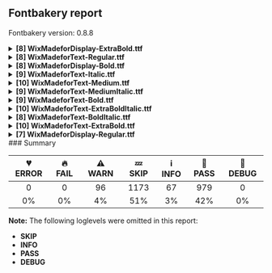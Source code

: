 ## Fontbakery report

Fontbakery version: 0.8.8

<details><summary><b>[8] WixMadeforDisplay-ExtraBold.ttf</b></summary><div><details><summary>⚠ <b>WARN:</b> Is the Grid-fitting and Scan-conversion Procedure ('gasp') table set to optimize rendering? (<a href="https://font-bakery.readthedocs.io/en/latest/fontbakery/profiles/googlefonts.html#com.google.fonts/check/gasp">com.google.fonts/check/gasp</a>)</summary><div>


* ⚠ **WARN** The gasp table has a range of 8 that may be unneccessary. [code: non-ffff-range]
</div></details><details><summary>⚠ <b>WARN:</b> Combined length of family and style must not exceed 27 characters. (<a href="https://font-bakery.readthedocs.io/en/latest/fontbakery/profiles/googlefonts.html#com.google.fonts/check/name/family_and_style_max_length">com.google.fonts/check/name/family_and_style_max_length</a>)</summary><div>


* ⚠ **WARN** The combined length of family and style exceeds 27 chars in the following 'WINDOWS' entries:
 FONT_FAMILY_NAME = 'Wix Madefor Display ExtraBold' / SUBFAMILY_NAME = 'Regular'

Please take a look at the conversation at https://github.com/googlefonts/fontbakery/issues/2179 in order to understand the reasoning behind these name table records max-length criteria. [code: too-long]
</div></details><details><summary>⚠ <b>WARN:</b> Ensure fonts have ScriptLangTags declared on the 'meta' table. (<a href="https://font-bakery.readthedocs.io/en/latest/fontbakery/profiles/googlefonts.html#com.google.fonts/check/meta/script_lang_tags">com.google.fonts/check/meta/script_lang_tags</a>)</summary><div>


* ⚠ **WARN** This font file does not have a 'meta' table. [code: lacks-meta-table]
</div></details><details><summary>⚠ <b>WARN:</b> Check font contains no unreachable glyphs (<a href="https://font-bakery.readthedocs.io/en/latest/fontbakery/profiles/universal.html#com.google.fonts/check/unreachable_glyphs">com.google.fonts/check/unreachable_glyphs</a>)</summary><div>


* ⚠ **WARN** The following glyphs could not be reached by codepoint or substitution rules:
	- commabelow
	- questiondown.case
	- uni031B.cap
	- hook 
	- And exclamdown.case
 [code: unreachable-glyphs]
</div></details><details><summary>⚠ <b>WARN:</b> Check if each glyph has the recommended amount of contours. (<a href="https://font-bakery.readthedocs.io/en/latest/fontbakery/profiles/universal.html#com.google.fonts/check/contour_count">com.google.fonts/check/contour_count</a>)</summary><div>


* ⚠ **WARN** This font has a 'Soft Hyphen' character (codepoint 0x00AD) which is supposed to be zero-width and invisible, and is used to mark a hyphenation possibility within a word in the absence of or overriding dictionary hyphenation. It is mostly an obsolete mechanism now, and the character is only included in fonts for legacy codepage coverage. [code: softhyphen]
* ⚠ **WARN** This check inspects the glyph outlines and detects the total number of contours in each of them. The expected values are infered from the typical ammounts of contours observed in a large collection of reference font families. The divergences listed below may simply indicate a significantly different design on some of your glyphs. On the other hand, some of these may flag actual bugs in the font such as glyphs mapped to an incorrect codepoint. Please consider reviewing the design and codepoint assignment of these to make sure they are correct.

The following glyphs do not have the recommended number of contours:

	- Glyph name: uni00AD	Contours detected: 1	Expected: 0
	- Glyph name: aogonek	Contours detected: 3	Expected: 2
	- Glyph name: eogonek	Contours detected: 3	Expected: 2
	- Glyph name: Uogonek	Contours detected: 2	Expected: 1
	- Glyph name: uogonek	Contours detected: 2	Expected: 1
	- Glyph name: Uogonek	Contours detected: 2	Expected: 1
	- Glyph name: aogonek	Contours detected: 3	Expected: 2
	- Glyph name: eogonek	Contours detected: 3	Expected: 2
	- Glyph name: uni00AD	Contours detected: 1	Expected: 0 
	- And Glyph name: uogonek	Contours detected: 2	Expected: 1
 [code: contour-count]
</div></details><details><summary>⚠ <b>WARN:</b> Ensure dotted circle glyph is present and can attach marks. (<a href="https://font-bakery.readthedocs.io/en/latest/fontbakery/profiles/universal.html#com.google.fonts/check/dotted_circle">com.google.fonts/check/dotted_circle</a>)</summary><div>


* ⚠ **WARN** No dotted circle glyph present [code: missing-dotted-circle]
</div></details><details><summary>⚠ <b>WARN:</b> Ensure no GSUB5/GPOS7 lookups are present. (<a href="https://font-bakery.readthedocs.io/en/latest/fontbakery/profiles/universal.html#com.google.fonts/check/gsub5_gpos7">com.google.fonts/check/gsub5_gpos7</a>)</summary><div>


* ⚠ **WARN** Font contains a GSUB5 lookup which is not processed by macOS [code: has-gsub5]
</div></details><details><summary>⚠ <b>WARN:</b> Are any segments inordinately short? (<a href="https://font-bakery.readthedocs.io/en/latest/fontbakery/profiles/<Section: Outline Correctness Checks>.html#com.google.fonts/check/outline_short_segments">com.google.fonts/check/outline_short_segments</a>)</summary><div>


* ⚠ **WARN** The following glyphs have segments which seem very short:
	* germandbls (U+00DF) contains a short segment L<<292.0,437.0>--<314.0,437.0>>
	* Euro (U+20AC) contains a short segment B<<79.0,336.0>-<79.0,347.0>-<79.0,358.0>>
	* Euro (U+20AC) contains a short segment B<<79.0,358.0>-<79.0,369.0>-<79.0,380.0>>
	* Euro (U+20AC) contains a short segment B<<241.0,380.0>-<240.0,369.0>-<240.0,358.0>>
	* Euro (U+20AC) contains a short segment B<<240.0,358.0>-<240.0,347.0>-<241.0,336.0>> and uni20BA (U+20BA) contains a short segment L<<627.0,318.0>--<627.0,308.0>> [code: found-short-segments]
</div></details><br></div></details><details><summary><b>[8] WixMadeforText-Regular.ttf</b></summary><div><details><summary>⚠ <b>WARN:</b> Is the Grid-fitting and Scan-conversion Procedure ('gasp') table set to optimize rendering? (<a href="https://font-bakery.readthedocs.io/en/latest/fontbakery/profiles/googlefonts.html#com.google.fonts/check/gasp">com.google.fonts/check/gasp</a>)</summary><div>


* ⚠ **WARN** The gasp table has a range of 8 that may be unneccessary. [code: non-ffff-range]
</div></details><details><summary>⚠ <b>WARN:</b> Ensure fonts have ScriptLangTags declared on the 'meta' table. (<a href="https://font-bakery.readthedocs.io/en/latest/fontbakery/profiles/googlefonts.html#com.google.fonts/check/meta/script_lang_tags">com.google.fonts/check/meta/script_lang_tags</a>)</summary><div>


* ⚠ **WARN** This font file does not have a 'meta' table. [code: lacks-meta-table]
</div></details><details><summary>⚠ <b>WARN:</b> Check font contains no unreachable glyphs (<a href="https://font-bakery.readthedocs.io/en/latest/fontbakery/profiles/universal.html#com.google.fonts/check/unreachable_glyphs">com.google.fonts/check/unreachable_glyphs</a>)</summary><div>


* ⚠ **WARN** The following glyphs could not be reached by codepoint or substitution rules:
	- commabelow
	- questiondown.case
	- uni031B.cap
	- hook 
	- And exclamdown.case
 [code: unreachable-glyphs]
</div></details><details><summary>⚠ <b>WARN:</b> Check if each glyph has the recommended amount of contours. (<a href="https://font-bakery.readthedocs.io/en/latest/fontbakery/profiles/universal.html#com.google.fonts/check/contour_count">com.google.fonts/check/contour_count</a>)</summary><div>


* ⚠ **WARN** This font has a 'Soft Hyphen' character (codepoint 0x00AD) which is supposed to be zero-width and invisible, and is used to mark a hyphenation possibility within a word in the absence of or overriding dictionary hyphenation. It is mostly an obsolete mechanism now, and the character is only included in fonts for legacy codepage coverage. [code: softhyphen]
* ⚠ **WARN** This check inspects the glyph outlines and detects the total number of contours in each of them. The expected values are infered from the typical ammounts of contours observed in a large collection of reference font families. The divergences listed below may simply indicate a significantly different design on some of your glyphs. On the other hand, some of these may flag actual bugs in the font such as glyphs mapped to an incorrect codepoint. Please consider reviewing the design and codepoint assignment of these to make sure they are correct.

The following glyphs do not have the recommended number of contours:

	- Glyph name: uni00AD	Contours detected: 1	Expected: 0
	- Glyph name: aogonek	Contours detected: 3	Expected: 2
	- Glyph name: eogonek	Contours detected: 3	Expected: 2
	- Glyph name: Uogonek	Contours detected: 2	Expected: 1
	- Glyph name: uogonek	Contours detected: 2	Expected: 1
	- Glyph name: Uogonek	Contours detected: 2	Expected: 1
	- Glyph name: aogonek	Contours detected: 3	Expected: 2
	- Glyph name: eogonek	Contours detected: 3	Expected: 2
	- Glyph name: uni00AD	Contours detected: 1	Expected: 0 
	- And Glyph name: uogonek	Contours detected: 2	Expected: 1
 [code: contour-count]
</div></details><details><summary>⚠ <b>WARN:</b> Ensure dotted circle glyph is present and can attach marks. (<a href="https://font-bakery.readthedocs.io/en/latest/fontbakery/profiles/universal.html#com.google.fonts/check/dotted_circle">com.google.fonts/check/dotted_circle</a>)</summary><div>


* ⚠ **WARN** No dotted circle glyph present [code: missing-dotted-circle]
</div></details><details><summary>⚠ <b>WARN:</b> Ensure no GSUB5/GPOS7 lookups are present. (<a href="https://font-bakery.readthedocs.io/en/latest/fontbakery/profiles/universal.html#com.google.fonts/check/gsub5_gpos7">com.google.fonts/check/gsub5_gpos7</a>)</summary><div>


* ⚠ **WARN** Font contains a GSUB5 lookup which is not processed by macOS [code: has-gsub5]
</div></details><details><summary>⚠ <b>WARN:</b> Check mark characters are in GDEF mark glyph class. (<a href="https://font-bakery.readthedocs.io/en/latest/fontbakery/profiles/gdef.html#com.google.fonts/check/gdef_mark_chars">com.google.fonts/check/gdef_mark_chars</a>)</summary><div>


* ⚠ **WARN** The following mark characters could be in the GDEF mark glyph class:
	 uni031B (U+031B) [code: mark-chars]
</div></details><details><summary>⚠ <b>WARN:</b> Are any segments inordinately short? (<a href="https://font-bakery.readthedocs.io/en/latest/fontbakery/profiles/<Section: Outline Correctness Checks>.html#com.google.fonts/check/outline_short_segments">com.google.fonts/check/outline_short_segments</a>)</summary><div>


* ⚠ **WARN** The following glyphs have segments which seem very short:
	* a (U+0061) contains a short segment L<<393.0,303.0>--<393.0,307.0>>
	* ordfeminine (U+00AA) contains a short segment L<<302.0,555.0>--<302.0,557.0>>
	* germandbls (U+00DF) contains a short segment L<<274.0,407.0>--<295.0,407.0>>
	* agrave (U+00E0) contains a short segment L<<393.0,303.0>--<393.0,307.0>>
	* aacute (U+00E1) contains a short segment L<<393.0,303.0>--<393.0,307.0>>
	* acircumflex (U+00E2) contains a short segment L<<393.0,303.0>--<393.0,307.0>>
	* atilde (U+00E3) contains a short segment L<<393.0,303.0>--<393.0,307.0>>
	* adieresis (U+00E4) contains a short segment L<<393.0,303.0>--<393.0,307.0>>
	* aring (U+00E5) contains a short segment L<<393.0,303.0>--<393.0,307.0>>
	* amacron (U+0101) contains a short segment L<<393.0,303.0>--<393.0,307.0>> and 24 more.

Use -F or --full-lists to disable shortening of long lists. [code: found-short-segments]
</div></details><br></div></details><details><summary><b>[8] WixMadeforDisplay-Bold.ttf</b></summary><div><details><summary>⚠ <b>WARN:</b> Is the Grid-fitting and Scan-conversion Procedure ('gasp') table set to optimize rendering? (<a href="https://font-bakery.readthedocs.io/en/latest/fontbakery/profiles/googlefonts.html#com.google.fonts/check/gasp">com.google.fonts/check/gasp</a>)</summary><div>


* ⚠ **WARN** The gasp table has a range of 8 that may be unneccessary. [code: non-ffff-range]
</div></details><details><summary>⚠ <b>WARN:</b> Ensure fonts have ScriptLangTags declared on the 'meta' table. (<a href="https://font-bakery.readthedocs.io/en/latest/fontbakery/profiles/googlefonts.html#com.google.fonts/check/meta/script_lang_tags">com.google.fonts/check/meta/script_lang_tags</a>)</summary><div>


* ⚠ **WARN** This font file does not have a 'meta' table. [code: lacks-meta-table]
</div></details><details><summary>⚠ <b>WARN:</b> Check font contains no unreachable glyphs (<a href="https://font-bakery.readthedocs.io/en/latest/fontbakery/profiles/universal.html#com.google.fonts/check/unreachable_glyphs">com.google.fonts/check/unreachable_glyphs</a>)</summary><div>


* ⚠ **WARN** The following glyphs could not be reached by codepoint or substitution rules:
	- commabelow
	- questiondown.case
	- uni031B.cap
	- hook 
	- And exclamdown.case
 [code: unreachable-glyphs]
</div></details><details><summary>⚠ <b>WARN:</b> Check if each glyph has the recommended amount of contours. (<a href="https://font-bakery.readthedocs.io/en/latest/fontbakery/profiles/universal.html#com.google.fonts/check/contour_count">com.google.fonts/check/contour_count</a>)</summary><div>


* ⚠ **WARN** This font has a 'Soft Hyphen' character (codepoint 0x00AD) which is supposed to be zero-width and invisible, and is used to mark a hyphenation possibility within a word in the absence of or overriding dictionary hyphenation. It is mostly an obsolete mechanism now, and the character is only included in fonts for legacy codepage coverage. [code: softhyphen]
* ⚠ **WARN** This check inspects the glyph outlines and detects the total number of contours in each of them. The expected values are infered from the typical ammounts of contours observed in a large collection of reference font families. The divergences listed below may simply indicate a significantly different design on some of your glyphs. On the other hand, some of these may flag actual bugs in the font such as glyphs mapped to an incorrect codepoint. Please consider reviewing the design and codepoint assignment of these to make sure they are correct.

The following glyphs do not have the recommended number of contours:

	- Glyph name: uni00AD	Contours detected: 1	Expected: 0
	- Glyph name: aogonek	Contours detected: 3	Expected: 2
	- Glyph name: eogonek	Contours detected: 3	Expected: 2
	- Glyph name: Uogonek	Contours detected: 2	Expected: 1
	- Glyph name: uogonek	Contours detected: 2	Expected: 1
	- Glyph name: Uogonek	Contours detected: 2	Expected: 1
	- Glyph name: aogonek	Contours detected: 3	Expected: 2
	- Glyph name: eogonek	Contours detected: 3	Expected: 2
	- Glyph name: uni00AD	Contours detected: 1	Expected: 0 
	- And Glyph name: uogonek	Contours detected: 2	Expected: 1
 [code: contour-count]
</div></details><details><summary>⚠ <b>WARN:</b> Ensure dotted circle glyph is present and can attach marks. (<a href="https://font-bakery.readthedocs.io/en/latest/fontbakery/profiles/universal.html#com.google.fonts/check/dotted_circle">com.google.fonts/check/dotted_circle</a>)</summary><div>


* ⚠ **WARN** No dotted circle glyph present [code: missing-dotted-circle]
</div></details><details><summary>⚠ <b>WARN:</b> Ensure no GSUB5/GPOS7 lookups are present. (<a href="https://font-bakery.readthedocs.io/en/latest/fontbakery/profiles/universal.html#com.google.fonts/check/gsub5_gpos7">com.google.fonts/check/gsub5_gpos7</a>)</summary><div>


* ⚠ **WARN** Font contains a GSUB5 lookup which is not processed by macOS [code: has-gsub5]
</div></details><details><summary>⚠ <b>WARN:</b> Are there any misaligned on-curve points? (<a href="https://font-bakery.readthedocs.io/en/latest/fontbakery/profiles/<Section: Outline Correctness Checks>.html#com.google.fonts/check/outline_alignment_miss">com.google.fonts/check/outline_alignment_miss</a>)</summary><div>


* ⚠ **WARN** The following glyphs have on-curve points which have potentially incorrect y coordinates:
	* Q (U+0051): X=542.0,Y=-1.5 (should be at baseline 0?)
	* g (U+0067): X=292.0,Y=-2.0 (should be at baseline 0?)
	* r (U+0072): X=291.5,Y=502.0 (should be at x-height 503?)
	* y (U+0079): X=232.0,Y=-1.0 (should be at baseline 0?)
	* micro (U+00B5): X=219.0,Y=-1.0 (should be at baseline 0?)
	* cedilla (U+00B8): X=203.5,Y=-250.5 (should be at descender -252?)
	* uni00B9 (U+00B9): X=172.0,Y=714.0 (should be at cap-height 715?)
	* germandbls (U+00DF): X=296.5,Y=-2.0 (should be at baseline 0?)
	* aring (U+00E5): X=318.5,Y=716.0 (should be at cap-height 715?)
	* aring (U+00E5): X=247.5,Y=716.0 (should be at cap-height 715?) and 59 more.

Use -F or --full-lists to disable shortening of long lists. [code: found-misalignments]
</div></details><details><summary>⚠ <b>WARN:</b> Are any segments inordinately short? (<a href="https://font-bakery.readthedocs.io/en/latest/fontbakery/profiles/<Section: Outline Correctness Checks>.html#com.google.fonts/check/outline_short_segments">com.google.fonts/check/outline_short_segments</a>)</summary><div>


* ⚠ **WARN** The following glyphs have segments which seem very short:
	* germandbls (U+00DF) contains a short segment L<<285.0,425.0>--<307.0,425.0>>
	* uni20B4 (U+20B4) contains a short segment B<<380.0,330.0>-<378.0,328.0>-<376.0,327.0>> and uni20BA (U+20BA) contains a short segment L<<627.0,330.0>--<627.0,320.0>> [code: found-short-segments]
</div></details><br></div></details><details><summary><b>[9] WixMadeforText-Italic.ttf</b></summary><div><details><summary>⚠ <b>WARN:</b> Is the Grid-fitting and Scan-conversion Procedure ('gasp') table set to optimize rendering? (<a href="https://font-bakery.readthedocs.io/en/latest/fontbakery/profiles/googlefonts.html#com.google.fonts/check/gasp">com.google.fonts/check/gasp</a>)</summary><div>


* ⚠ **WARN** The gasp table has a range of 8 that may be unneccessary. [code: non-ffff-range]
</div></details><details><summary>⚠ <b>WARN:</b> Ensure fonts have ScriptLangTags declared on the 'meta' table. (<a href="https://font-bakery.readthedocs.io/en/latest/fontbakery/profiles/googlefonts.html#com.google.fonts/check/meta/script_lang_tags">com.google.fonts/check/meta/script_lang_tags</a>)</summary><div>


* ⚠ **WARN** This font file does not have a 'meta' table. [code: lacks-meta-table]
</div></details><details><summary>⚠ <b>WARN:</b> Check font contains no unreachable glyphs (<a href="https://font-bakery.readthedocs.io/en/latest/fontbakery/profiles/universal.html#com.google.fonts/check/unreachable_glyphs">com.google.fonts/check/unreachable_glyphs</a>)</summary><div>


* ⚠ **WARN** The following glyphs could not be reached by codepoint or substitution rules:
	- exclamdown.case
	- questiondown.case 
	- And commabelow
 [code: unreachable-glyphs]
</div></details><details><summary>⚠ <b>WARN:</b> Check if each glyph has the recommended amount of contours. (<a href="https://font-bakery.readthedocs.io/en/latest/fontbakery/profiles/universal.html#com.google.fonts/check/contour_count">com.google.fonts/check/contour_count</a>)</summary><div>


* ⚠ **WARN** This font has a 'Soft Hyphen' character (codepoint 0x00AD) which is supposed to be zero-width and invisible, and is used to mark a hyphenation possibility within a word in the absence of or overriding dictionary hyphenation. It is mostly an obsolete mechanism now, and the character is only included in fonts for legacy codepage coverage. [code: softhyphen]
* ⚠ **WARN** This check inspects the glyph outlines and detects the total number of contours in each of them. The expected values are infered from the typical ammounts of contours observed in a large collection of reference font families. The divergences listed below may simply indicate a significantly different design on some of your glyphs. On the other hand, some of these may flag actual bugs in the font such as glyphs mapped to an incorrect codepoint. Please consider reviewing the design and codepoint assignment of these to make sure they are correct.

The following glyphs do not have the recommended number of contours:

	- Glyph name: uni00AD	Contours detected: 1	Expected: 0
	- Glyph name: aogonek	Contours detected: 3	Expected: 2
	- Glyph name: eogonek	Contours detected: 3	Expected: 2
	- Glyph name: Uogonek	Contours detected: 2	Expected: 1
	- Glyph name: uogonek	Contours detected: 2	Expected: 1
	- Glyph name: Uogonek	Contours detected: 2	Expected: 1
	- Glyph name: aogonek	Contours detected: 3	Expected: 2
	- Glyph name: eogonek	Contours detected: 3	Expected: 2
	- Glyph name: uni00AD	Contours detected: 1	Expected: 0 
	- And Glyph name: uogonek	Contours detected: 2	Expected: 1
 [code: contour-count]
</div></details><details><summary>⚠ <b>WARN:</b> Ensure dotted circle glyph is present and can attach marks. (<a href="https://font-bakery.readthedocs.io/en/latest/fontbakery/profiles/universal.html#com.google.fonts/check/dotted_circle">com.google.fonts/check/dotted_circle</a>)</summary><div>


* ⚠ **WARN** No dotted circle glyph present [code: missing-dotted-circle]
</div></details><details><summary>⚠ <b>WARN:</b> Ensure no GSUB5/GPOS7 lookups are present. (<a href="https://font-bakery.readthedocs.io/en/latest/fontbakery/profiles/universal.html#com.google.fonts/check/gsub5_gpos7">com.google.fonts/check/gsub5_gpos7</a>)</summary><div>


* ⚠ **WARN** Font contains a GSUB5 lookup which is not processed by macOS [code: has-gsub5]
</div></details><details><summary>⚠ <b>WARN:</b> Are there any misaligned on-curve points? (<a href="https://font-bakery.readthedocs.io/en/latest/fontbakery/profiles/<Section: Outline Correctness Checks>.html#com.google.fonts/check/outline_alignment_miss">com.google.fonts/check/outline_alignment_miss</a>)</summary><div>


* ⚠ **WARN** The following glyphs have on-curve points which have potentially incorrect y coordinates:
	* exclam (U+0021): X=32.0,Y=1.5 (should be at baseline 0?)
	* ampersand (U+0026): X=454.0,Y=714.0 (should be at cap-height 715?)
	* period (U+002E): X=30.0,Y=1.5 (should be at baseline 0?)
	* three (U+0033): X=156.5,Y=1.5 (should be at baseline 0?)
	* colon (U+003A): X=30.0,Y=1.5 (should be at baseline 0?)
	* question (U+003F): X=177.0,Y=1.5 (should be at baseline 0?)
	* Q (U+0051): X=485.0,Y=-1.0 (should be at baseline 0?)
	* i (U+0069): X=177.0,Y=714.5 (should be at cap-height 715?)
	* j (U+006A): X=175.5,Y=714.0 (should be at cap-height 715?)
	* braceleft (U+007B): X=171.0,Y=1.0 (should be at baseline 0?) and 16 more.

Use -F or --full-lists to disable shortening of long lists. [code: found-misalignments]
</div></details><details><summary>⚠ <b>WARN:</b> Are any segments inordinately short? (<a href="https://font-bakery.readthedocs.io/en/latest/fontbakery/profiles/<Section: Outline Correctness Checks>.html#com.google.fonts/check/outline_short_segments">com.google.fonts/check/outline_short_segments</a>)</summary><div>


* ⚠ **WARN** The following glyphs have segments which seem very short:
	* dollar (U+0024) contains a short segment B<<319.0,-6.0>-<316.0,-6.0>-<313.0,-6.0>>
	* asterisk (U+002A) contains a short segment B<<358.0,425.0>-<359.0,421.0>-<359.0,416.0>>
	* at (U+0040) contains a short segment B<<684.0,215.0>-<682.0,204.0>-<680.5,193.0>>
	* at (U+0040) contains a short segment B<<680.5,193.0>-<679.0,182.0>-<679.0,168.0>>
	* braceleft (U+007B) contains a short segment B<<137.0,209.0>-<139.0,216.0>-<140.0,222.5>>
	* braceleft (U+007B) contains a short segment B<<140.0,222.5>-<141.0,229.0>-<141.0,232.0>>
	* braceleft (U+007B) contains a short segment B<<168.0,-15.5>-<167.0,-23.0>-<167.0,-28.0>>
	* braceright (U+007D) contains a short segment B<<244.0,618.0>-<245.0,626.0>-<245.0,630.0>>
	* braceright (U+007D) contains a short segment B<<272.5,380.0>-<272.0,376.0>-<272.0,374.0>>
	* germandbls (U+00DF) contains a short segment L<<307.0,407.0>--<328.0,407.0>> and 4 more.

Use -F or --full-lists to disable shortening of long lists. [code: found-short-segments]
</div></details><details><summary>⚠ <b>WARN:</b> Do outlines contain any jaggy segments? (<a href="https://font-bakery.readthedocs.io/en/latest/fontbakery/profiles/<Section: Outline Correctness Checks>.html#com.google.fonts/check/outline_jaggy_segments">com.google.fonts/check/outline_jaggy_segments</a>)</summary><div>


* ⚠ **WARN** The following glyphs have jaggy segments:
	* nine (U+0039): B<<316.5,152.5>-<400.0,224.0>-<452.0,293.0>>/B<<452.0,293.0>-<394.0,245.0>-<312.0,245.0>> = 13.386785231777212 [code: found-jaggy-segments]
</div></details><br></div></details><details><summary><b>[10] WixMadeforText-Medium.ttf</b></summary><div><details><summary>⚠ <b>WARN:</b> Is the Grid-fitting and Scan-conversion Procedure ('gasp') table set to optimize rendering? (<a href="https://font-bakery.readthedocs.io/en/latest/fontbakery/profiles/googlefonts.html#com.google.fonts/check/gasp">com.google.fonts/check/gasp</a>)</summary><div>


* ⚠ **WARN** The gasp table has a range of 8 that may be unneccessary. [code: non-ffff-range]
</div></details><details><summary>⚠ <b>WARN:</b> Combined length of family and style must not exceed 27 characters. (<a href="https://font-bakery.readthedocs.io/en/latest/fontbakery/profiles/googlefonts.html#com.google.fonts/check/name/family_and_style_max_length">com.google.fonts/check/name/family_and_style_max_length</a>)</summary><div>


* ⚠ **WARN** The combined length of family and style exceeds 27 chars in the following 'WINDOWS' entries:
 FONT_FAMILY_NAME = 'Wix Madefor Text Medium' / SUBFAMILY_NAME = 'Regular'

Please take a look at the conversation at https://github.com/googlefonts/fontbakery/issues/2179 in order to understand the reasoning behind these name table records max-length criteria. [code: too-long]
</div></details><details><summary>⚠ <b>WARN:</b> Ensure fonts have ScriptLangTags declared on the 'meta' table. (<a href="https://font-bakery.readthedocs.io/en/latest/fontbakery/profiles/googlefonts.html#com.google.fonts/check/meta/script_lang_tags">com.google.fonts/check/meta/script_lang_tags</a>)</summary><div>


* ⚠ **WARN** This font file does not have a 'meta' table. [code: lacks-meta-table]
</div></details><details><summary>⚠ <b>WARN:</b> Check font contains no unreachable glyphs (<a href="https://font-bakery.readthedocs.io/en/latest/fontbakery/profiles/universal.html#com.google.fonts/check/unreachable_glyphs">com.google.fonts/check/unreachable_glyphs</a>)</summary><div>


* ⚠ **WARN** The following glyphs could not be reached by codepoint or substitution rules:
	- commabelow
	- questiondown.case
	- uni031B.cap
	- hook 
	- And exclamdown.case
 [code: unreachable-glyphs]
</div></details><details><summary>⚠ <b>WARN:</b> Check if each glyph has the recommended amount of contours. (<a href="https://font-bakery.readthedocs.io/en/latest/fontbakery/profiles/universal.html#com.google.fonts/check/contour_count">com.google.fonts/check/contour_count</a>)</summary><div>


* ⚠ **WARN** This font has a 'Soft Hyphen' character (codepoint 0x00AD) which is supposed to be zero-width and invisible, and is used to mark a hyphenation possibility within a word in the absence of or overriding dictionary hyphenation. It is mostly an obsolete mechanism now, and the character is only included in fonts for legacy codepage coverage. [code: softhyphen]
* ⚠ **WARN** This check inspects the glyph outlines and detects the total number of contours in each of them. The expected values are infered from the typical ammounts of contours observed in a large collection of reference font families. The divergences listed below may simply indicate a significantly different design on some of your glyphs. On the other hand, some of these may flag actual bugs in the font such as glyphs mapped to an incorrect codepoint. Please consider reviewing the design and codepoint assignment of these to make sure they are correct.

The following glyphs do not have the recommended number of contours:

	- Glyph name: uni00AD	Contours detected: 1	Expected: 0
	- Glyph name: aogonek	Contours detected: 3	Expected: 2
	- Glyph name: eogonek	Contours detected: 3	Expected: 2
	- Glyph name: Uogonek	Contours detected: 2	Expected: 1
	- Glyph name: uogonek	Contours detected: 2	Expected: 1
	- Glyph name: Uogonek	Contours detected: 2	Expected: 1
	- Glyph name: aogonek	Contours detected: 3	Expected: 2
	- Glyph name: eogonek	Contours detected: 3	Expected: 2
	- Glyph name: uni00AD	Contours detected: 1	Expected: 0 
	- And Glyph name: uogonek	Contours detected: 2	Expected: 1
 [code: contour-count]
</div></details><details><summary>⚠ <b>WARN:</b> Ensure dotted circle glyph is present and can attach marks. (<a href="https://font-bakery.readthedocs.io/en/latest/fontbakery/profiles/universal.html#com.google.fonts/check/dotted_circle">com.google.fonts/check/dotted_circle</a>)</summary><div>


* ⚠ **WARN** No dotted circle glyph present [code: missing-dotted-circle]
</div></details><details><summary>⚠ <b>WARN:</b> Ensure no GSUB5/GPOS7 lookups are present. (<a href="https://font-bakery.readthedocs.io/en/latest/fontbakery/profiles/universal.html#com.google.fonts/check/gsub5_gpos7">com.google.fonts/check/gsub5_gpos7</a>)</summary><div>


* ⚠ **WARN** Font contains a GSUB5 lookup which is not processed by macOS [code: has-gsub5]
</div></details><details><summary>⚠ <b>WARN:</b> Check mark characters are in GDEF mark glyph class. (<a href="https://font-bakery.readthedocs.io/en/latest/fontbakery/profiles/gdef.html#com.google.fonts/check/gdef_mark_chars">com.google.fonts/check/gdef_mark_chars</a>)</summary><div>


* ⚠ **WARN** The following mark characters could be in the GDEF mark glyph class:
	 uni031B (U+031B) [code: mark-chars]
</div></details><details><summary>⚠ <b>WARN:</b> Are there any misaligned on-curve points? (<a href="https://font-bakery.readthedocs.io/en/latest/fontbakery/profiles/<Section: Outline Correctness Checks>.html#com.google.fonts/check/outline_alignment_miss">com.google.fonts/check/outline_alignment_miss</a>)</summary><div>


* ⚠ **WARN** The following glyphs have on-curve points which have potentially incorrect y coordinates:
	* exclam (U+0021): X=86.0,Y=713.5 (should be at cap-height 715?)
	* exclam (U+0021): X=168.5,Y=713.5 (should be at cap-height 715?)
	* Q (U+0051): X=520.0,Y=-0.5 (should be at baseline 0?)
	* y (U+0079): X=230.0,Y=-2.0 (should be at baseline 0?)
	* registered (U+00AE): X=262.0,Y=717.0 (should be at cap-height 715?)
	* germandbls (U+00DF): X=292.5,Y=-1.5 (should be at baseline 0?)
	* atilde (U+00E3): X=239.0,Y=717.0 (should be at cap-height 715?)
	* aring (U+00E5): X=298.5,Y=713.5 (should be at cap-height 715?)
	* aring (U+00E5): X=229.0,Y=713.5 (should be at cap-height 715?)
	* idieresis (U+00EF): X=166.5,Y=716.5 (should be at cap-height 715?) and 54 more.

Use -F or --full-lists to disable shortening of long lists. [code: found-misalignments]
</div></details><details><summary>⚠ <b>WARN:</b> Are any segments inordinately short? (<a href="https://font-bakery.readthedocs.io/en/latest/fontbakery/profiles/<Section: Outline Correctness Checks>.html#com.google.fonts/check/outline_short_segments">com.google.fonts/check/outline_short_segments</a>)</summary><div>


* ⚠ **WARN** The following glyphs have segments which seem very short:
	* germandbls (U+00DF) contains a short segment L<<280.0,415.0>--<301.0,415.0>>
	* uni20B4 (U+20B4) contains a short segment B<<339.0,327.0>-<336.0,325.0>-<333.0,322.5>>
	* uni20B4 (U+20B4) contains a short segment B<<333.0,322.5>-<330.0,320.0>-<327.0,318.0>> and uni20BA (U+20BA) contains a short segment L<<595.0,340.0>--<595.0,330.0>> [code: found-short-segments]
</div></details><br></div></details><details><summary><b>[9] WixMadeforText-MediumItalic.ttf</b></summary><div><details><summary>⚠ <b>WARN:</b> Is the Grid-fitting and Scan-conversion Procedure ('gasp') table set to optimize rendering? (<a href="https://font-bakery.readthedocs.io/en/latest/fontbakery/profiles/googlefonts.html#com.google.fonts/check/gasp">com.google.fonts/check/gasp</a>)</summary><div>


* ⚠ **WARN** The gasp table has a range of 8 that may be unneccessary. [code: non-ffff-range]
</div></details><details><summary>⚠ <b>WARN:</b> Combined length of family and style must not exceed 27 characters. (<a href="https://font-bakery.readthedocs.io/en/latest/fontbakery/profiles/googlefonts.html#com.google.fonts/check/name/family_and_style_max_length">com.google.fonts/check/name/family_and_style_max_length</a>)</summary><div>


* ⚠ **WARN** The combined length of family and style exceeds 27 chars in the following 'WINDOWS' entries:
 FONT_FAMILY_NAME = 'Wix Madefor Text Medium' / SUBFAMILY_NAME = 'Italic'

Please take a look at the conversation at https://github.com/googlefonts/fontbakery/issues/2179 in order to understand the reasoning behind these name table records max-length criteria. [code: too-long]
</div></details><details><summary>⚠ <b>WARN:</b> Ensure fonts have ScriptLangTags declared on the 'meta' table. (<a href="https://font-bakery.readthedocs.io/en/latest/fontbakery/profiles/googlefonts.html#com.google.fonts/check/meta/script_lang_tags">com.google.fonts/check/meta/script_lang_tags</a>)</summary><div>


* ⚠ **WARN** This font file does not have a 'meta' table. [code: lacks-meta-table]
</div></details><details><summary>⚠ <b>WARN:</b> Check font contains no unreachable glyphs (<a href="https://font-bakery.readthedocs.io/en/latest/fontbakery/profiles/universal.html#com.google.fonts/check/unreachable_glyphs">com.google.fonts/check/unreachable_glyphs</a>)</summary><div>


* ⚠ **WARN** The following glyphs could not be reached by codepoint or substitution rules:
	- exclamdown.case
	- questiondown.case 
	- And commabelow
 [code: unreachable-glyphs]
</div></details><details><summary>⚠ <b>WARN:</b> Check if each glyph has the recommended amount of contours. (<a href="https://font-bakery.readthedocs.io/en/latest/fontbakery/profiles/universal.html#com.google.fonts/check/contour_count">com.google.fonts/check/contour_count</a>)</summary><div>


* ⚠ **WARN** This font has a 'Soft Hyphen' character (codepoint 0x00AD) which is supposed to be zero-width and invisible, and is used to mark a hyphenation possibility within a word in the absence of or overriding dictionary hyphenation. It is mostly an obsolete mechanism now, and the character is only included in fonts for legacy codepage coverage. [code: softhyphen]
* ⚠ **WARN** This check inspects the glyph outlines and detects the total number of contours in each of them. The expected values are infered from the typical ammounts of contours observed in a large collection of reference font families. The divergences listed below may simply indicate a significantly different design on some of your glyphs. On the other hand, some of these may flag actual bugs in the font such as glyphs mapped to an incorrect codepoint. Please consider reviewing the design and codepoint assignment of these to make sure they are correct.

The following glyphs do not have the recommended number of contours:

	- Glyph name: uni00AD	Contours detected: 1	Expected: 0
	- Glyph name: aogonek	Contours detected: 3	Expected: 2
	- Glyph name: eogonek	Contours detected: 3	Expected: 2
	- Glyph name: Uogonek	Contours detected: 2	Expected: 1
	- Glyph name: uogonek	Contours detected: 2	Expected: 1
	- Glyph name: Uogonek	Contours detected: 2	Expected: 1
	- Glyph name: aogonek	Contours detected: 3	Expected: 2
	- Glyph name: eogonek	Contours detected: 3	Expected: 2
	- Glyph name: uni00AD	Contours detected: 1	Expected: 0 
	- And Glyph name: uogonek	Contours detected: 2	Expected: 1
 [code: contour-count]
</div></details><details><summary>⚠ <b>WARN:</b> Ensure dotted circle glyph is present and can attach marks. (<a href="https://font-bakery.readthedocs.io/en/latest/fontbakery/profiles/universal.html#com.google.fonts/check/dotted_circle">com.google.fonts/check/dotted_circle</a>)</summary><div>


* ⚠ **WARN** No dotted circle glyph present [code: missing-dotted-circle]
</div></details><details><summary>⚠ <b>WARN:</b> Ensure no GSUB5/GPOS7 lookups are present. (<a href="https://font-bakery.readthedocs.io/en/latest/fontbakery/profiles/universal.html#com.google.fonts/check/gsub5_gpos7">com.google.fonts/check/gsub5_gpos7</a>)</summary><div>


* ⚠ **WARN** Font contains a GSUB5 lookup which is not processed by macOS [code: has-gsub5]
</div></details><details><summary>⚠ <b>WARN:</b> Are there any misaligned on-curve points? (<a href="https://font-bakery.readthedocs.io/en/latest/fontbakery/profiles/<Section: Outline Correctness Checks>.html#com.google.fonts/check/outline_alignment_miss">com.google.fonts/check/outline_alignment_miss</a>)</summary><div>


* ⚠ **WARN** The following glyphs have on-curve points which have potentially incorrect y coordinates:
	* exclam (U+0021): X=179.0,Y=716.0 (should be at cap-height 715?)
	* ampersand (U+0026): X=461.0,Y=713.0 (should be at cap-height 715?)
	* Q (U+0051): X=707.0,Y=2.0 (should be at baseline 0?)
	* Q (U+0051): X=481.5,Y=-2.0 (should be at baseline 0?)
	* S (U+0053): X=194.0,Y=1.5 (should be at baseline 0?)
	* i (U+0069): X=172.5,Y=717.0 (should be at cap-height 715?)
	* j (U+006A): X=171.0,Y=717.0 (should be at cap-height 715?)
	* y (U+0079): X=165.0,Y=-1.0 (should be at baseline 0?)
	* dieresis (U+00A8): X=244.5,Y=714.0 (should be at cap-height 715?)
	* dieresis (U+00A8): X=443.5,Y=714.0 (should be at cap-height 715?) and 42 more.

Use -F or --full-lists to disable shortening of long lists. [code: found-misalignments]
</div></details><details><summary>⚠ <b>WARN:</b> Are any segments inordinately short? (<a href="https://font-bakery.readthedocs.io/en/latest/fontbakery/profiles/<Section: Outline Correctness Checks>.html#com.google.fonts/check/outline_short_segments">com.google.fonts/check/outline_short_segments</a>)</summary><div>


* ⚠ **WARN** The following glyphs have segments which seem very short:
	* dollar (U+0024) contains a short segment B<<398.0,721.0>-<400.0,721.0>-<403.0,721.0>>
	* dollar (U+0024) contains a short segment B<<315.0,-6.0>-<313.0,-6.0>-<310.0,-6.0>>
	* at (U+0040) contains a short segment B<<684.0,223.0>-<682.0,213.0>-<680.5,202.5>>
	* at (U+0040) contains a short segment B<<680.5,202.5>-<679.0,192.0>-<679.0,180.0>>
	* m (U+006D) contains a short segment B<<721.0,324.0>-<723.0,339.0>-<723.0,349.0>>
	* m (U+006D) contains a short segment B<<407.5,324.0>-<409.0,339.0>-<409.0,349.0>>
	* braceleft (U+007B) contains a short segment B<<125.0,203.0>-<127.0,210.0>-<128.0,216.5>>
	* braceleft (U+007B) contains a short segment B<<128.0,216.5>-<129.0,223.0>-<129.0,226.0>>
	* braceright (U+007D) contains a short segment B<<285.5,387.0>-<285.0,382.0>-<285.0,380.0>>
	* germandbls (U+00DF) contains a short segment L<<313.0,415.0>--<334.0,415.0>> and 5 more.

Use -F or --full-lists to disable shortening of long lists. [code: found-short-segments]
</div></details><br></div></details><details><summary><b>[9] WixMadeforText-Bold.ttf</b></summary><div><details><summary>⚠ <b>WARN:</b> Is the Grid-fitting and Scan-conversion Procedure ('gasp') table set to optimize rendering? (<a href="https://font-bakery.readthedocs.io/en/latest/fontbakery/profiles/googlefonts.html#com.google.fonts/check/gasp">com.google.fonts/check/gasp</a>)</summary><div>


* ⚠ **WARN** The gasp table has a range of 8 that may be unneccessary. [code: non-ffff-range]
</div></details><details><summary>⚠ <b>WARN:</b> Ensure fonts have ScriptLangTags declared on the 'meta' table. (<a href="https://font-bakery.readthedocs.io/en/latest/fontbakery/profiles/googlefonts.html#com.google.fonts/check/meta/script_lang_tags">com.google.fonts/check/meta/script_lang_tags</a>)</summary><div>


* ⚠ **WARN** This font file does not have a 'meta' table. [code: lacks-meta-table]
</div></details><details><summary>⚠ <b>WARN:</b> Check font contains no unreachable glyphs (<a href="https://font-bakery.readthedocs.io/en/latest/fontbakery/profiles/universal.html#com.google.fonts/check/unreachable_glyphs">com.google.fonts/check/unreachable_glyphs</a>)</summary><div>


* ⚠ **WARN** The following glyphs could not be reached by codepoint or substitution rules:
	- commabelow
	- questiondown.case
	- uni031B.cap
	- hook 
	- And exclamdown.case
 [code: unreachable-glyphs]
</div></details><details><summary>⚠ <b>WARN:</b> Check if each glyph has the recommended amount of contours. (<a href="https://font-bakery.readthedocs.io/en/latest/fontbakery/profiles/universal.html#com.google.fonts/check/contour_count">com.google.fonts/check/contour_count</a>)</summary><div>


* ⚠ **WARN** This font has a 'Soft Hyphen' character (codepoint 0x00AD) which is supposed to be zero-width and invisible, and is used to mark a hyphenation possibility within a word in the absence of or overriding dictionary hyphenation. It is mostly an obsolete mechanism now, and the character is only included in fonts for legacy codepage coverage. [code: softhyphen]
* ⚠ **WARN** This check inspects the glyph outlines and detects the total number of contours in each of them. The expected values are infered from the typical ammounts of contours observed in a large collection of reference font families. The divergences listed below may simply indicate a significantly different design on some of your glyphs. On the other hand, some of these may flag actual bugs in the font such as glyphs mapped to an incorrect codepoint. Please consider reviewing the design and codepoint assignment of these to make sure they are correct.

The following glyphs do not have the recommended number of contours:

	- Glyph name: uni00AD	Contours detected: 1	Expected: 0
	- Glyph name: aogonek	Contours detected: 3	Expected: 2
	- Glyph name: eogonek	Contours detected: 3	Expected: 2
	- Glyph name: Uogonek	Contours detected: 2	Expected: 1
	- Glyph name: uogonek	Contours detected: 2	Expected: 1
	- Glyph name: Uogonek	Contours detected: 2	Expected: 1
	- Glyph name: aogonek	Contours detected: 3	Expected: 2
	- Glyph name: eogonek	Contours detected: 3	Expected: 2
	- Glyph name: uni00AD	Contours detected: 1	Expected: 0 
	- And Glyph name: uogonek	Contours detected: 2	Expected: 1
 [code: contour-count]
</div></details><details><summary>⚠ <b>WARN:</b> Ensure dotted circle glyph is present and can attach marks. (<a href="https://font-bakery.readthedocs.io/en/latest/fontbakery/profiles/universal.html#com.google.fonts/check/dotted_circle">com.google.fonts/check/dotted_circle</a>)</summary><div>


* ⚠ **WARN** No dotted circle glyph present [code: missing-dotted-circle]
</div></details><details><summary>⚠ <b>WARN:</b> Ensure no GSUB5/GPOS7 lookups are present. (<a href="https://font-bakery.readthedocs.io/en/latest/fontbakery/profiles/universal.html#com.google.fonts/check/gsub5_gpos7">com.google.fonts/check/gsub5_gpos7</a>)</summary><div>


* ⚠ **WARN** Font contains a GSUB5 lookup which is not processed by macOS [code: has-gsub5]
</div></details><details><summary>⚠ <b>WARN:</b> Check mark characters are in GDEF mark glyph class. (<a href="https://font-bakery.readthedocs.io/en/latest/fontbakery/profiles/gdef.html#com.google.fonts/check/gdef_mark_chars">com.google.fonts/check/gdef_mark_chars</a>)</summary><div>


* ⚠ **WARN** The following mark characters could be in the GDEF mark glyph class:
	 uni031B (U+031B) [code: mark-chars]
</div></details><details><summary>⚠ <b>WARN:</b> Are there any misaligned on-curve points? (<a href="https://font-bakery.readthedocs.io/en/latest/fontbakery/profiles/<Section: Outline Correctness Checks>.html#com.google.fonts/check/outline_alignment_miss">com.google.fonts/check/outline_alignment_miss</a>)</summary><div>


* ⚠ **WARN** The following glyphs have on-curve points which have potentially incorrect y coordinates:
	* g (U+0067): X=281.0,Y=-2.0 (should be at baseline 0?)
	* r (U+0072): X=298.5,Y=502.5 (should be at x-height 503?)
	* y (U+0079): X=227.0,Y=-1.0 (should be at baseline 0?)
	* cedilla (U+00B8): X=212.5,Y=-250.5 (should be at descender -252?)
	* uni00B9 (U+00B9): X=164.0,Y=714.0 (should be at cap-height 715?)
	* Oslash (U+00D8): X=530.5,Y=713.0 (should be at cap-height 715?)
	* Oslash (U+00D8): X=297.5,Y=2.0 (should be at baseline 0?)
	* aring (U+00E5): X=314.5,Y=716.0 (should be at cap-height 715?)
	* aring (U+00E5): X=245.5,Y=716.0 (should be at cap-height 715?)
	* ccedilla (U+00E7): X=222.5,Y=-250.5 (should be at descender -252?) and 45 more.

Use -F or --full-lists to disable shortening of long lists. [code: found-misalignments]
</div></details><details><summary>⚠ <b>WARN:</b> Are any segments inordinately short? (<a href="https://font-bakery.readthedocs.io/en/latest/fontbakery/profiles/<Section: Outline Correctness Checks>.html#com.google.fonts/check/outline_short_segments">com.google.fonts/check/outline_short_segments</a>)</summary><div>


* ⚠ **WARN** The following glyphs have segments which seem very short:
	* germandbls (U+00DF) contains a short segment L<<290.0,426.0>--<311.0,426.0>> and uni20BA (U+20BA) contains a short segment L<<595.0,329.0>--<595.0,319.0>> [code: found-short-segments]
</div></details><br></div></details><details><summary><b>[10] WixMadeforText-ExtraBoldItalic.ttf</b></summary><div><details><summary>⚠ <b>WARN:</b> Is the Grid-fitting and Scan-conversion Procedure ('gasp') table set to optimize rendering? (<a href="https://font-bakery.readthedocs.io/en/latest/fontbakery/profiles/googlefonts.html#com.google.fonts/check/gasp">com.google.fonts/check/gasp</a>)</summary><div>


* ⚠ **WARN** The gasp table has a range of 8 that may be unneccessary. [code: non-ffff-range]
</div></details><details><summary>⚠ <b>WARN:</b> Combined length of family and style must not exceed 27 characters. (<a href="https://font-bakery.readthedocs.io/en/latest/fontbakery/profiles/googlefonts.html#com.google.fonts/check/name/family_and_style_max_length">com.google.fonts/check/name/family_and_style_max_length</a>)</summary><div>


* ⚠ **WARN** The combined length of family and style exceeds 27 chars in the following 'WINDOWS' entries:
 FONT_FAMILY_NAME = 'Wix Madefor Text ExtraBold' / SUBFAMILY_NAME = 'Italic'

Please take a look at the conversation at https://github.com/googlefonts/fontbakery/issues/2179 in order to understand the reasoning behind these name table records max-length criteria. [code: too-long]
</div></details><details><summary>⚠ <b>WARN:</b> Ensure fonts have ScriptLangTags declared on the 'meta' table. (<a href="https://font-bakery.readthedocs.io/en/latest/fontbakery/profiles/googlefonts.html#com.google.fonts/check/meta/script_lang_tags">com.google.fonts/check/meta/script_lang_tags</a>)</summary><div>


* ⚠ **WARN** This font file does not have a 'meta' table. [code: lacks-meta-table]
</div></details><details><summary>⚠ <b>WARN:</b> Check font contains no unreachable glyphs (<a href="https://font-bakery.readthedocs.io/en/latest/fontbakery/profiles/universal.html#com.google.fonts/check/unreachable_glyphs">com.google.fonts/check/unreachable_glyphs</a>)</summary><div>


* ⚠ **WARN** The following glyphs could not be reached by codepoint or substitution rules:
	- exclamdown.case
	- questiondown.case 
	- And commabelow
 [code: unreachable-glyphs]
</div></details><details><summary>⚠ <b>WARN:</b> Check if each glyph has the recommended amount of contours. (<a href="https://font-bakery.readthedocs.io/en/latest/fontbakery/profiles/universal.html#com.google.fonts/check/contour_count">com.google.fonts/check/contour_count</a>)</summary><div>


* ⚠ **WARN** This font has a 'Soft Hyphen' character (codepoint 0x00AD) which is supposed to be zero-width and invisible, and is used to mark a hyphenation possibility within a word in the absence of or overriding dictionary hyphenation. It is mostly an obsolete mechanism now, and the character is only included in fonts for legacy codepage coverage. [code: softhyphen]
* ⚠ **WARN** This check inspects the glyph outlines and detects the total number of contours in each of them. The expected values are infered from the typical ammounts of contours observed in a large collection of reference font families. The divergences listed below may simply indicate a significantly different design on some of your glyphs. On the other hand, some of these may flag actual bugs in the font such as glyphs mapped to an incorrect codepoint. Please consider reviewing the design and codepoint assignment of these to make sure they are correct.

The following glyphs do not have the recommended number of contours:

	- Glyph name: uni00AD	Contours detected: 1	Expected: 0
	- Glyph name: aogonek	Contours detected: 3	Expected: 2
	- Glyph name: eogonek	Contours detected: 3	Expected: 2
	- Glyph name: Uogonek	Contours detected: 2	Expected: 1
	- Glyph name: uogonek	Contours detected: 2	Expected: 1
	- Glyph name: Uogonek	Contours detected: 2	Expected: 1
	- Glyph name: aogonek	Contours detected: 3	Expected: 2
	- Glyph name: eogonek	Contours detected: 3	Expected: 2
	- Glyph name: uni00AD	Contours detected: 1	Expected: 0 
	- And Glyph name: uogonek	Contours detected: 2	Expected: 1
 [code: contour-count]
</div></details><details><summary>⚠ <b>WARN:</b> Ensure dotted circle glyph is present and can attach marks. (<a href="https://font-bakery.readthedocs.io/en/latest/fontbakery/profiles/universal.html#com.google.fonts/check/dotted_circle">com.google.fonts/check/dotted_circle</a>)</summary><div>


* ⚠ **WARN** No dotted circle glyph present [code: missing-dotted-circle]
</div></details><details><summary>⚠ <b>WARN:</b> Ensure no GSUB5/GPOS7 lookups are present. (<a href="https://font-bakery.readthedocs.io/en/latest/fontbakery/profiles/universal.html#com.google.fonts/check/gsub5_gpos7">com.google.fonts/check/gsub5_gpos7</a>)</summary><div>


* ⚠ **WARN** Font contains a GSUB5 lookup which is not processed by macOS [code: has-gsub5]
</div></details><details><summary>⚠ <b>WARN:</b> Are there any misaligned on-curve points? (<a href="https://font-bakery.readthedocs.io/en/latest/fontbakery/profiles/<Section: Outline Correctness Checks>.html#com.google.fonts/check/outline_alignment_miss">com.google.fonts/check/outline_alignment_miss</a>)</summary><div>


* ⚠ **WARN** The following glyphs have on-curve points which have potentially incorrect y coordinates:
	* dollar (U+0024): X=457.0,Y=714.0 (should be at cap-height 715?)
	* asterisk (U+002A): X=276.0,Y=716.0 (should be at cap-height 715?)
	* S (U+0053): X=186.5,Y=1.5 (should be at baseline 0?)
	* y (U+0079): X=144.0,Y=1.0 (should be at baseline 0?)
	* braceleft (U+007B): X=257.0,Y=-2.0 (should be at baseline 0?)
	* braceleft (U+007B): X=301.0,Y=-2.0 (should be at baseline 0?)
	* braceright (U+007D): X=-15.0,Y=-2.0 (should be at baseline 0?)
	* braceright (U+007D): X=29.0,Y=-2.0 (should be at baseline 0?)
	* questiondown (U+00BF): X=412.0,Y=1.0 (should be at baseline 0?)
	* questiondown (U+00BF): X=412.0,Y=1.0 (should be at baseline 0?) and 50 more.

Use -F or --full-lists to disable shortening of long lists. [code: found-misalignments]
</div></details><details><summary>⚠ <b>WARN:</b> Are any segments inordinately short? (<a href="https://font-bakery.readthedocs.io/en/latest/fontbakery/profiles/<Section: Outline Correctness Checks>.html#com.google.fonts/check/outline_short_segments">com.google.fonts/check/outline_short_segments</a>)</summary><div>


* ⚠ **WARN** The following glyphs have segments which seem very short:
	* dollar (U+0024) contains a short segment B<<379.0,721.0>-<385.0,721.0>-<391.0,721.0>>
	* dollar (U+0024) contains a short segment B<<305.0,-6.0>-<302.0,-6.0>-<298.0,-6.0>>
	* at (U+0040) contains a short segment B<<683.0,245.0>-<682.0,238.0>-<680.5,229.0>>
	* at (U+0040) contains a short segment B<<680.5,229.0>-<679.0,220.0>-<679.0,212.0>>
	* at (U+0040) contains a short segment B<<679.0,212.0>-<679.0,196.0>-<686.5,183.5>>
	* at (U+0040) contains a short segment B<<686.5,183.5>-<694.0,171.0>-<713.0,171.0>>
	* m (U+006D) contains a short segment B<<661.0,301.0>-<663.0,313.0>-<664.0,321.5>>
	* m (U+006D) contains a short segment B<<664.0,321.5>-<665.0,330.0>-<665.0,336.0>>
	* m (U+006D) contains a short segment B<<367.0,301.0>-<369.0,313.0>-<370.0,321.5>>
	* m (U+006D) contains a short segment B<<370.0,321.5>-<371.0,330.0>-<371.0,336.0>> and 7 more.

Use -F or --full-lists to disable shortening of long lists. [code: found-short-segments]
</div></details><details><summary>⚠ <b>WARN:</b> Do outlines contain any jaggy segments? (<a href="https://font-bakery.readthedocs.io/en/latest/fontbakery/profiles/<Section: Outline Correctness Checks>.html#com.google.fonts/check/outline_jaggy_segments">com.google.fonts/check/outline_jaggy_segments</a>)</summary><div>


* ⚠ **WARN** The following glyphs have jaggy segments:
	* uni2079 (U+2079): B<<194.0,486.5>-<236.0,521.0>-<262.0,549.0>>/B<<262.0,549.0>-<242.0,536.0>-<212.0,536.0>> = 14.097228840864815 and uni2089 (U+2089): B<<89.0,-17.5>-<131.0,17.0>-<157.0,45.0>>/B<<157.0,45.0>-<137.0,32.0>-<107.0,32.0>> = 14.097228840864815 [code: found-jaggy-segments]
</div></details><br></div></details><details><summary><b>[8] WixMadeforText-BoldItalic.ttf</b></summary><div><details><summary>⚠ <b>WARN:</b> Is the Grid-fitting and Scan-conversion Procedure ('gasp') table set to optimize rendering? (<a href="https://font-bakery.readthedocs.io/en/latest/fontbakery/profiles/googlefonts.html#com.google.fonts/check/gasp">com.google.fonts/check/gasp</a>)</summary><div>


* ⚠ **WARN** The gasp table has a range of 8 that may be unneccessary. [code: non-ffff-range]
</div></details><details><summary>⚠ <b>WARN:</b> Ensure fonts have ScriptLangTags declared on the 'meta' table. (<a href="https://font-bakery.readthedocs.io/en/latest/fontbakery/profiles/googlefonts.html#com.google.fonts/check/meta/script_lang_tags">com.google.fonts/check/meta/script_lang_tags</a>)</summary><div>


* ⚠ **WARN** This font file does not have a 'meta' table. [code: lacks-meta-table]
</div></details><details><summary>⚠ <b>WARN:</b> Check font contains no unreachable glyphs (<a href="https://font-bakery.readthedocs.io/en/latest/fontbakery/profiles/universal.html#com.google.fonts/check/unreachable_glyphs">com.google.fonts/check/unreachable_glyphs</a>)</summary><div>


* ⚠ **WARN** The following glyphs could not be reached by codepoint or substitution rules:
	- exclamdown.case
	- questiondown.case 
	- And commabelow
 [code: unreachable-glyphs]
</div></details><details><summary>⚠ <b>WARN:</b> Check if each glyph has the recommended amount of contours. (<a href="https://font-bakery.readthedocs.io/en/latest/fontbakery/profiles/universal.html#com.google.fonts/check/contour_count">com.google.fonts/check/contour_count</a>)</summary><div>


* ⚠ **WARN** This font has a 'Soft Hyphen' character (codepoint 0x00AD) which is supposed to be zero-width and invisible, and is used to mark a hyphenation possibility within a word in the absence of or overriding dictionary hyphenation. It is mostly an obsolete mechanism now, and the character is only included in fonts for legacy codepage coverage. [code: softhyphen]
* ⚠ **WARN** This check inspects the glyph outlines and detects the total number of contours in each of them. The expected values are infered from the typical ammounts of contours observed in a large collection of reference font families. The divergences listed below may simply indicate a significantly different design on some of your glyphs. On the other hand, some of these may flag actual bugs in the font such as glyphs mapped to an incorrect codepoint. Please consider reviewing the design and codepoint assignment of these to make sure they are correct.

The following glyphs do not have the recommended number of contours:

	- Glyph name: uni00AD	Contours detected: 1	Expected: 0
	- Glyph name: aogonek	Contours detected: 3	Expected: 2
	- Glyph name: eogonek	Contours detected: 3	Expected: 2
	- Glyph name: Uogonek	Contours detected: 2	Expected: 1
	- Glyph name: uogonek	Contours detected: 2	Expected: 1
	- Glyph name: Uogonek	Contours detected: 2	Expected: 1
	- Glyph name: aogonek	Contours detected: 3	Expected: 2
	- Glyph name: eogonek	Contours detected: 3	Expected: 2
	- Glyph name: uni00AD	Contours detected: 1	Expected: 0 
	- And Glyph name: uogonek	Contours detected: 2	Expected: 1
 [code: contour-count]
</div></details><details><summary>⚠ <b>WARN:</b> Ensure dotted circle glyph is present and can attach marks. (<a href="https://font-bakery.readthedocs.io/en/latest/fontbakery/profiles/universal.html#com.google.fonts/check/dotted_circle">com.google.fonts/check/dotted_circle</a>)</summary><div>


* ⚠ **WARN** No dotted circle glyph present [code: missing-dotted-circle]
</div></details><details><summary>⚠ <b>WARN:</b> Ensure no GSUB5/GPOS7 lookups are present. (<a href="https://font-bakery.readthedocs.io/en/latest/fontbakery/profiles/universal.html#com.google.fonts/check/gsub5_gpos7">com.google.fonts/check/gsub5_gpos7</a>)</summary><div>


* ⚠ **WARN** Font contains a GSUB5 lookup which is not processed by macOS [code: has-gsub5]
</div></details><details><summary>⚠ <b>WARN:</b> Are there any misaligned on-curve points? (<a href="https://font-bakery.readthedocs.io/en/latest/fontbakery/profiles/<Section: Outline Correctness Checks>.html#com.google.fonts/check/outline_alignment_miss">com.google.fonts/check/outline_alignment_miss</a>)</summary><div>


* ⚠ **WARN** The following glyphs have on-curve points which have potentially incorrect y coordinates:
	* S (U+0053): X=191.5,Y=1.0 (should be at baseline 0?)
	* g (U+0067): X=219.0,Y=-2.0 (should be at baseline 0?)
	* dieresis (U+00A8): X=223.5,Y=716.5 (should be at cap-height 715?)
	* dieresis (U+00A8): X=440.5,Y=716.5 (should be at cap-height 715?)
	* micro (U+00B5): X=167.0,Y=-1.0 (should be at baseline 0?)
	* uni00B9 (U+00B9): X=260.0,Y=714.0 (should be at cap-height 715?)
	* adieresis (U+00E4): X=184.5,Y=716.5 (should be at cap-height 715?)
	* adieresis (U+00E4): X=401.5,Y=716.5 (should be at cap-height 715?)
	* aring (U+00E5): X=313.5,Y=714.5 (should be at cap-height 715?)
	* edieresis (U+00EB): X=216.5,Y=716.5 (should be at cap-height 715?) and 36 more.

Use -F or --full-lists to disable shortening of long lists. [code: found-misalignments]
</div></details><details><summary>⚠ <b>WARN:</b> Are any segments inordinately short? (<a href="https://font-bakery.readthedocs.io/en/latest/fontbakery/profiles/<Section: Outline Correctness Checks>.html#com.google.fonts/check/outline_short_segments">com.google.fonts/check/outline_short_segments</a>)</summary><div>


* ⚠ **WARN** The following glyphs have segments which seem very short:
	* dollar (U+0024) contains a short segment B<<388.0,721.0>-<392.0,721.0>-<396.0,721.0>>
	* dollar (U+0024) contains a short segment B<<310.0,-6.0>-<306.0,-6.0>-<303.0,-6.0>>
	* at (U+0040) contains a short segment B<<683.0,234.0>-<682.0,226.0>-<680.5,216.0>>
	* at (U+0040) contains a short segment B<<680.5,216.0>-<679.0,206.0>-<679.0,195.0>>
	* at (U+0040) contains a short segment B<<679.0,195.0>-<679.0,176.0>-<688.5,161.0>>
	* m (U+006D) contains a short segment B<<692.0,323.0>-<693.0,335.0>-<693.0,343.0>>
	* braceright (U+007D) contains a short segment B<<306.0,410.0>-<304.0,401.0>-<303.5,396.0>>
	* braceright (U+007D) contains a short segment B<<303.5,396.0>-<303.0,391.0>-<303.0,387.0>>
	* germandbls (U+00DF) contains a short segment L<<322.0,426.0>--<343.0,426.0>>
	* ae (U+00E6) contains a short segment L<<509.0,214.0>--<509.0,212.0>> and 4 more.

Use -F or --full-lists to disable shortening of long lists. [code: found-short-segments]
</div></details><br></div></details><details><summary><b>[10] WixMadeforText-ExtraBold.ttf</b></summary><div><details><summary>⚠ <b>WARN:</b> Is the Grid-fitting and Scan-conversion Procedure ('gasp') table set to optimize rendering? (<a href="https://font-bakery.readthedocs.io/en/latest/fontbakery/profiles/googlefonts.html#com.google.fonts/check/gasp">com.google.fonts/check/gasp</a>)</summary><div>


* ⚠ **WARN** The gasp table has a range of 8 that may be unneccessary. [code: non-ffff-range]
</div></details><details><summary>⚠ <b>WARN:</b> Combined length of family and style must not exceed 27 characters. (<a href="https://font-bakery.readthedocs.io/en/latest/fontbakery/profiles/googlefonts.html#com.google.fonts/check/name/family_and_style_max_length">com.google.fonts/check/name/family_and_style_max_length</a>)</summary><div>


* ⚠ **WARN** The combined length of family and style exceeds 27 chars in the following 'WINDOWS' entries:
 FONT_FAMILY_NAME = 'Wix Madefor Text ExtraBold' / SUBFAMILY_NAME = 'Regular'

Please take a look at the conversation at https://github.com/googlefonts/fontbakery/issues/2179 in order to understand the reasoning behind these name table records max-length criteria. [code: too-long]
</div></details><details><summary>⚠ <b>WARN:</b> Ensure fonts have ScriptLangTags declared on the 'meta' table. (<a href="https://font-bakery.readthedocs.io/en/latest/fontbakery/profiles/googlefonts.html#com.google.fonts/check/meta/script_lang_tags">com.google.fonts/check/meta/script_lang_tags</a>)</summary><div>


* ⚠ **WARN** This font file does not have a 'meta' table. [code: lacks-meta-table]
</div></details><details><summary>⚠ <b>WARN:</b> Check font contains no unreachable glyphs (<a href="https://font-bakery.readthedocs.io/en/latest/fontbakery/profiles/universal.html#com.google.fonts/check/unreachable_glyphs">com.google.fonts/check/unreachable_glyphs</a>)</summary><div>


* ⚠ **WARN** The following glyphs could not be reached by codepoint or substitution rules:
	- commabelow
	- questiondown.case
	- uni031B.cap
	- hook 
	- And exclamdown.case
 [code: unreachable-glyphs]
</div></details><details><summary>⚠ <b>WARN:</b> Check if each glyph has the recommended amount of contours. (<a href="https://font-bakery.readthedocs.io/en/latest/fontbakery/profiles/universal.html#com.google.fonts/check/contour_count">com.google.fonts/check/contour_count</a>)</summary><div>


* ⚠ **WARN** This font has a 'Soft Hyphen' character (codepoint 0x00AD) which is supposed to be zero-width and invisible, and is used to mark a hyphenation possibility within a word in the absence of or overriding dictionary hyphenation. It is mostly an obsolete mechanism now, and the character is only included in fonts for legacy codepage coverage. [code: softhyphen]
* ⚠ **WARN** This check inspects the glyph outlines and detects the total number of contours in each of them. The expected values are infered from the typical ammounts of contours observed in a large collection of reference font families. The divergences listed below may simply indicate a significantly different design on some of your glyphs. On the other hand, some of these may flag actual bugs in the font such as glyphs mapped to an incorrect codepoint. Please consider reviewing the design and codepoint assignment of these to make sure they are correct.

The following glyphs do not have the recommended number of contours:

	- Glyph name: uni00AD	Contours detected: 1	Expected: 0
	- Glyph name: aogonek	Contours detected: 3	Expected: 2
	- Glyph name: eogonek	Contours detected: 3	Expected: 2
	- Glyph name: Uogonek	Contours detected: 2	Expected: 1
	- Glyph name: uogonek	Contours detected: 2	Expected: 1
	- Glyph name: Uogonek	Contours detected: 2	Expected: 1
	- Glyph name: aogonek	Contours detected: 3	Expected: 2
	- Glyph name: eogonek	Contours detected: 3	Expected: 2
	- Glyph name: uni00AD	Contours detected: 1	Expected: 0 
	- And Glyph name: uogonek	Contours detected: 2	Expected: 1
 [code: contour-count]
</div></details><details><summary>⚠ <b>WARN:</b> Ensure dotted circle glyph is present and can attach marks. (<a href="https://font-bakery.readthedocs.io/en/latest/fontbakery/profiles/universal.html#com.google.fonts/check/dotted_circle">com.google.fonts/check/dotted_circle</a>)</summary><div>


* ⚠ **WARN** No dotted circle glyph present [code: missing-dotted-circle]
</div></details><details><summary>⚠ <b>WARN:</b> Ensure no GSUB5/GPOS7 lookups are present. (<a href="https://font-bakery.readthedocs.io/en/latest/fontbakery/profiles/universal.html#com.google.fonts/check/gsub5_gpos7">com.google.fonts/check/gsub5_gpos7</a>)</summary><div>


* ⚠ **WARN** Font contains a GSUB5 lookup which is not processed by macOS [code: has-gsub5]
</div></details><details><summary>⚠ <b>WARN:</b> Check mark characters are in GDEF mark glyph class. (<a href="https://font-bakery.readthedocs.io/en/latest/fontbakery/profiles/gdef.html#com.google.fonts/check/gdef_mark_chars">com.google.fonts/check/gdef_mark_chars</a>)</summary><div>


* ⚠ **WARN** The following mark characters could be in the GDEF mark glyph class:
	 uni031B (U+031B) [code: mark-chars]
</div></details><details><summary>⚠ <b>WARN:</b> Are there any misaligned on-curve points? (<a href="https://font-bakery.readthedocs.io/en/latest/fontbakery/profiles/<Section: Outline Correctness Checks>.html#com.google.fonts/check/outline_alignment_miss">com.google.fonts/check/outline_alignment_miss</a>)</summary><div>


* ⚠ **WARN** The following glyphs have on-curve points which have potentially incorrect y coordinates:
	* asterisk (U+002A): X=177.5,Y=716.0 (should be at cap-height 715?)
	* asterisk (U+002A): X=256.5,Y=716.0 (should be at cap-height 715?)
	* d (U+0064): X=363.0,Y=508.0 (should be at x-height 510?)
	* r (U+0072): X=316.0,Y=511.0 (should be at x-height 510?)
	* y (U+0079): X=224.0,Y=-1.0 (should be at baseline 0?)
	* braceleft (U+007B): X=355.0,Y=-2.0 (should be at baseline 0?)
	* braceleft (U+007B): X=311.0,Y=-2.0 (should be at baseline 0?)
	* braceright (U+007D): X=39.0,Y=-2.0 (should be at baseline 0?)
	* braceright (U+007D): X=83.0,Y=-2.0 (should be at baseline 0?)
	* uni00B2 (U+00B2): X=198.5,Y=715.5 (should be at cap-height 715?) and 84 more.

Use -F or --full-lists to disable shortening of long lists. [code: found-misalignments]
</div></details><details><summary>⚠ <b>WARN:</b> Are any segments inordinately short? (<a href="https://font-bakery.readthedocs.io/en/latest/fontbakery/profiles/<Section: Outline Correctness Checks>.html#com.google.fonts/check/outline_short_segments">com.google.fonts/check/outline_short_segments</a>)</summary><div>


* ⚠ **WARN** The following glyphs have segments which seem very short:
	* germandbls (U+00DF) contains a short segment L<<297.0,437.0>--<318.0,437.0>>
	* Euro (U+20AC) contains a short segment B<<79.0,336.0>-<79.0,347.0>-<79.0,358.0>>
	* Euro (U+20AC) contains a short segment B<<79.0,358.0>-<79.0,369.0>-<79.0,380.0>>
	* Euro (U+20AC) contains a short segment B<<239.0,380.0>-<239.0,369.0>-<239.0,358.0>>
	* Euro (U+20AC) contains a short segment B<<239.0,358.0>-<239.0,347.0>-<239.0,336.0>>
	* uni20BA (U+20BA) contains a short segment L<<272.0,136.0>--<292.0,136.0>> and uni20BA (U+20BA) contains a short segment L<<595.0,318.0>--<595.0,308.0>> [code: found-short-segments]
</div></details><br></div></details><details><summary><b>[7] WixMadeforDisplay-Regular.ttf</b></summary><div><details><summary>⚠ <b>WARN:</b> Is the Grid-fitting and Scan-conversion Procedure ('gasp') table set to optimize rendering? (<a href="https://font-bakery.readthedocs.io/en/latest/fontbakery/profiles/googlefonts.html#com.google.fonts/check/gasp">com.google.fonts/check/gasp</a>)</summary><div>


* ⚠ **WARN** The gasp table has a range of 8 that may be unneccessary. [code: non-ffff-range]
</div></details><details><summary>⚠ <b>WARN:</b> Ensure fonts have ScriptLangTags declared on the 'meta' table. (<a href="https://font-bakery.readthedocs.io/en/latest/fontbakery/profiles/googlefonts.html#com.google.fonts/check/meta/script_lang_tags">com.google.fonts/check/meta/script_lang_tags</a>)</summary><div>


* ⚠ **WARN** This font file does not have a 'meta' table. [code: lacks-meta-table]
</div></details><details><summary>⚠ <b>WARN:</b> Check font contains no unreachable glyphs (<a href="https://font-bakery.readthedocs.io/en/latest/fontbakery/profiles/universal.html#com.google.fonts/check/unreachable_glyphs">com.google.fonts/check/unreachable_glyphs</a>)</summary><div>


* ⚠ **WARN** The following glyphs could not be reached by codepoint or substitution rules:
	- commabelow
	- questiondown.case
	- uni031B.cap
	- hook 
	- And exclamdown.case
 [code: unreachable-glyphs]
</div></details><details><summary>⚠ <b>WARN:</b> Check if each glyph has the recommended amount of contours. (<a href="https://font-bakery.readthedocs.io/en/latest/fontbakery/profiles/universal.html#com.google.fonts/check/contour_count">com.google.fonts/check/contour_count</a>)</summary><div>


* ⚠ **WARN** This font has a 'Soft Hyphen' character (codepoint 0x00AD) which is supposed to be zero-width and invisible, and is used to mark a hyphenation possibility within a word in the absence of or overriding dictionary hyphenation. It is mostly an obsolete mechanism now, and the character is only included in fonts for legacy codepage coverage. [code: softhyphen]
* ⚠ **WARN** This check inspects the glyph outlines and detects the total number of contours in each of them. The expected values are infered from the typical ammounts of contours observed in a large collection of reference font families. The divergences listed below may simply indicate a significantly different design on some of your glyphs. On the other hand, some of these may flag actual bugs in the font such as glyphs mapped to an incorrect codepoint. Please consider reviewing the design and codepoint assignment of these to make sure they are correct.

The following glyphs do not have the recommended number of contours:

	- Glyph name: uni00AD	Contours detected: 1	Expected: 0
	- Glyph name: aogonek	Contours detected: 3	Expected: 2
	- Glyph name: eogonek	Contours detected: 3	Expected: 2
	- Glyph name: Uogonek	Contours detected: 2	Expected: 1
	- Glyph name: uogonek	Contours detected: 2	Expected: 1
	- Glyph name: Uogonek	Contours detected: 2	Expected: 1
	- Glyph name: aogonek	Contours detected: 3	Expected: 2
	- Glyph name: eogonek	Contours detected: 3	Expected: 2
	- Glyph name: uni00AD	Contours detected: 1	Expected: 0 
	- And Glyph name: uogonek	Contours detected: 2	Expected: 1
 [code: contour-count]
</div></details><details><summary>⚠ <b>WARN:</b> Ensure dotted circle glyph is present and can attach marks. (<a href="https://font-bakery.readthedocs.io/en/latest/fontbakery/profiles/universal.html#com.google.fonts/check/dotted_circle">com.google.fonts/check/dotted_circle</a>)</summary><div>


* ⚠ **WARN** No dotted circle glyph present [code: missing-dotted-circle]
</div></details><details><summary>⚠ <b>WARN:</b> Ensure no GSUB5/GPOS7 lookups are present. (<a href="https://font-bakery.readthedocs.io/en/latest/fontbakery/profiles/universal.html#com.google.fonts/check/gsub5_gpos7">com.google.fonts/check/gsub5_gpos7</a>)</summary><div>


* ⚠ **WARN** Font contains a GSUB5 lookup which is not processed by macOS [code: has-gsub5]
</div></details><details><summary>⚠ <b>WARN:</b> Are any segments inordinately short? (<a href="https://font-bakery.readthedocs.io/en/latest/fontbakery/profiles/<Section: Outline Correctness Checks>.html#com.google.fonts/check/outline_short_segments">com.google.fonts/check/outline_short_segments</a>)</summary><div>


* ⚠ **WARN** The following glyphs have segments which seem very short:
	* a (U+0061) contains a short segment L<<415.0,303.0>--<415.0,308.0>>
	* ordfeminine (U+00AA) contains a short segment L<<331.0,555.0>--<331.0,557.0>>
	* germandbls (U+00DF) contains a short segment L<<272.0,407.0>--<294.0,407.0>>
	* agrave (U+00E0) contains a short segment L<<415.0,303.0>--<415.0,308.0>>
	* aacute (U+00E1) contains a short segment L<<415.0,303.0>--<415.0,308.0>>
	* acircumflex (U+00E2) contains a short segment L<<415.0,303.0>--<415.0,308.0>>
	* atilde (U+00E3) contains a short segment L<<415.0,303.0>--<415.0,308.0>>
	* adieresis (U+00E4) contains a short segment L<<415.0,303.0>--<415.0,308.0>>
	* aring (U+00E5) contains a short segment L<<415.0,303.0>--<415.0,308.0>>
	* ae (U+00E6) contains a short segment L<<415.0,288.0>--<415.0,290.0>> and 20 more.

Use -F or --full-lists to disable shortening of long lists. [code: found-short-segments]
</div></details><br></div></details>
### Summary

| 💔 ERROR | 🔥 FAIL | ⚠ WARN | 💤 SKIP | ℹ INFO | 🍞 PASS | 🔎 DEBUG |
|:-----:|:----:|:----:|:----:|:----:|:----:|:----:|
| 0 | 0 | 96 | 1173 | 67 | 979 | 0 |
| 0% | 0% | 4% | 51% | 3% | 42% | 0% |

**Note:** The following loglevels were omitted in this report:
* **SKIP**
* **INFO**
* **PASS**
* **DEBUG**
